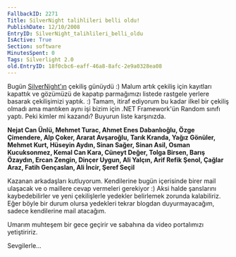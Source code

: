 ```yaml
---
FallbackID: 2271
Title: SilverNight talihlileri belli oldu!
PublishDate: 12/10/2008
EntryID: SilverNight_talihlileri_belli_oldu
IsActive: True
Section: software
MinutesSpent: 0
Tags: Silverlight 2.0
old.EntryID: 18f0cbc6-eaff-46a8-8afc-2e9a0328ea08
---
```

Bugün [SilverNight'ın](http://www.silvernight.ms) çekiliş günüydü :)
Malum artık çekiliş için kayıtları kapattık ve gözümüzü de kapatıp
parmağımızı listede rastgele yerlere basarak çekilişimizi yaptık. :)
Tamam, itiraf ediyorum bu kadar ilkel bir çekiliş olmadı ama mantıken
aynı işi bizim için .NET Framework'ün Random sınıfı yaptı. Peki kimler
mi kazandı? Buyurun liste karşınızda.

**Nejat Can Ünlü, Mehmet Turac, Ahmet Enes Dabanlıoğlu, Özge Çimendere,
Alp Çoker, Ararat Avşaroğlu, Tarık Kranda, Yağız Gönüler, Mehmet Kurt,
Hüseyin Aydın, Sinan Sağer, Sinan Asil, Osman Kucuksonmez, Kemal Can
Kara, Cüneyt Değer, Tolga Birsen, Barış Özaydın, Ercan Zengin, Dinçer
Uygun, Ali Yalçın, Arif Refik Şenol, Çağlar Araz, Fatih Gençaslan, Ali
İncir, Şeref Seçil**

Kazanan arkadaşları kutluyorum. Kendilerine bugün içerisinde birer mail
ulaşacak ve o maillere cevap vermeleri gerekiyor :) Aksi halde
şanslarını kaybedebilirler ve yeni çekilişlerle yedekler belirlemek
zorunda kalabiliriz. Eğer böyle bir durum olursa yedekleri tekrar
blogdan duyurmayacağım, sadece kendilerine mail atacağım.

Umarım muhteşem bir gece geçirir ve sabahına da video portalımızı
yetiştiririz.

Sevgilerle...


